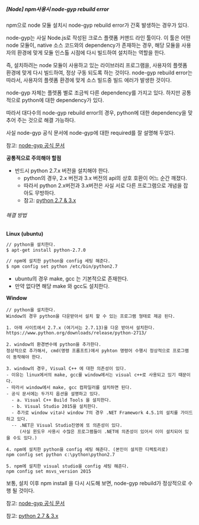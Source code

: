 ##### \[Node\] npm사용시 node-gyp rebuild error

npm으로 node 모듈 설치시 node-gyp rebuild error가 간혹 발생하는 경우가 있다.

node-gyp는 사실 Node.js로 작성된 크로스 플랫폼 커맨드 라인 툴이다. 이 툴은 어떤 node 모듈이,  native 소스 코드와의 dependency가 존재하는 경우, 해당 모듈을 사용자의 환경에 맞게 모듈 인스톨 시점에 다시 빌드하여 설치하는 역할을 한다.

즉, 설치하려는 node 모듈이 사용하고 있는 라이브러리 프로그램을, 사용자의 플렛폼 환경에 맞게 다시 빌드하여, 정상 구동 되도록 하는 것이다. node-gyp rebuild error는 따라서, 사용자의 플렛폼 환경에 맞게 소스 빌드중 빌드 에러가 발생한 것이다.

node-gyp 자체는 플렛폼 별로 조금씩 다른 dependency를 가지고 있다. 하지만 공통적으로 python에 대한 dependency가 있다.

따라서 대다수의 node-gyp rebuild error의 경우, python에 대한 dependency을 맞추어 주는 것으로 해결 가능하다.

사실 node-gyp 공식 문서에 node-gyp에 대한 required를 잘 설명해 두었다.

참고: [node-gyp 공식 문서](https://www.npmjs.com/package/node-gyp)

**공통적으로 주의해야 할점**

* 반드시 python 2.7.x 버전을 설치해야 한다.
  * python의 경우, 2.x 버전과 3.x 버전의 api의 상호 호환이 어느 순간 깨졌다.
  * 따라서 python 2.x버전과 3.x버전은 사실 서로 다른 프로그램으로 개념을 잡아도 무방하다.
  * 참고: [python 2.7 & 3.x](http://blog-ko.python.org/2011/05/27-3x.html)

###### 해결 방법

**Linux \(ubuntu\)**

```bash
// python을 설치한다.
$ apt-get install python-2.7.0

// npm에 설치한 python을 config 세팅 해준다. 
$ npm config set python /etc/bin/python2.7
```

* ubuntu의 경우 make, gcc 는 기본적으로 존재한다.
* 만약 없다면 해당 make 와 gcc도 설치한다.

**Window**

```
// python을 설치한다.
Window의 경우 python을 다운받아서 설치 할 수 있는 프로그램 형태로 제공 된다.

1. 아래 사이트에서 2.7.x (여기서는 2.7.13)을 다운 받아서 설치한다.
https://www.python.org/downloads/release/python-2713/

2. window의 환경변수에 python을 추가한다.
정상적으로 추가해서, cmd(명령 프롬프트)에서 pyhton 명령어 수행시 정상적으로 프로그램이 동작해야 한다.

3. window의 경우, Visual C++ 에 대한 의존성이 있다.
- 이유는 linux에서의 make, gcc를 window에서는 visual c++로 사용되고 있기 때문이다.
- 따라서 window에서 make, gcc 컴파일러를 설치하면 된다.
- 공식 문서에는 두가지 옵션을 설명하고 있다.
  - a. Visual C++ Build Tools 을 설치한다.
  - b. Visual Studio 2015을 설치한다.
  - 추가로 window vita나 window 7의 경우 .NET Framework 4.5.1의 설치를 가이드 하고 있다.
  -- .NET은 Visual Studio진영에 또 의존성이 있다.
     (사실 윈도우 사용시 수많은 프로그램들이 .NET에 의존성이 있어서 이미 설치되어 있을 수도 있다.)
     
4. npm에 설치한 python을 config 세팅 해준다. (본인이 설치한 디렉토리로)
npm config set python c:\python\python2.7

5. npm에 설치한 visual studio을 config 세팅 해준다. 
npm config set msvs_version 2015
```

보통, 설치 이후 npm install 을 다시 시도해 보면, node-gyp rebuild가 정상적으로 수행 될 것이다.



참고: [node-gyp 공식 문서](https://www.npmjs.com/package/node-gyp)

참고: [python 2.7 & 3.x](http://blog-ko.python.org/2011/05/27-3x.html)



